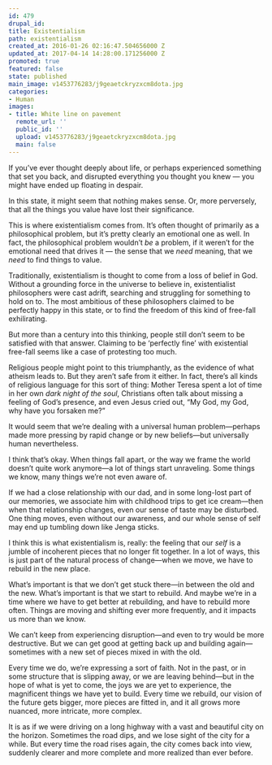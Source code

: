 ```yaml
---
id: 479
drupal_id: 
title: Existentialism
path: existentialism
created_at: 2016-01-26 02:16:47.504656000 Z
updated_at: 2017-04-14 14:28:00.171256000 Z
promoted: true
featured: false
state: published
main_image: v1453776283/j9geaetckryzxcm8dota.jpg
categories:
- Human
images:
- title: White line on pavement
  remote_url: ''
  public_id: ''
  upload: v1453776283/j9geaetckryzxcm8dota.jpg
  main: false
---
```

If you’ve ever thought deeply about life, or perhaps experienced something that set you back, and disrupted everything you thought you knew — you might have ended up floating in despair. 

In this state, it might seem that nothing makes sense. Or, more perversely, that all the things you value have lost their significance.

This is where existentialism comes from. It’s often thought of primarily as a philosophical problem, but it’s pretty clearly an emotional one as well. In fact, the philosophical problem wouldn’t *be* a problem, if it weren’t for the emotional need that drives it — the sense that we *need* meaning, that we *need* to find things to value.

Traditionally, existentialism is thought to come from a loss of belief in God. Without a grounding force in the universe to believe in, existentialist philosophers were cast adrift, searching and struggling for something to hold on to. The most ambitious of these philosophers claimed to be perfectly happy in this state, or to find the freedom of this kind of free-fall exhilirating.

But more than a century into this thinking, people still don’t seem to be satisfied with that answer. Claiming to be ‘perfectly fine’ with existential free-fall seems like a case of protesting too much.

Religious people might point to this triumphantly, as the evidence of what atheism leads to. But they aren’t safe from it either. In fact, there’s all kinds of religious language for this sort of thing: Mother Teresa spent a lot of time in her own *dark night of the soul*, Christians often talk about missing a feeling of God’s presence, and even Jesus cried out, “My God, my God, why have you forsaken me?” 

It would seem that we’re dealing with a universal human problem—perhaps made more pressing by rapid change or by new beliefs—but universally human nevertheless. 

I think that’s okay. When things fall apart, or the way we frame the world doesn’t quite work anymore—a lot of things start unraveling. Some things we know, many things we’re not even aware of. 

If we had a close relationship with our dad, and in some long-lost part of our memories, we associate him with childhood trips to get ice cream—then when that relationship changes, even our sense of taste may be disturbed. One thing moves, even without our awareness, and our whole sense of self may end up tumbling down like Jenga sticks.

I think this is what existentialism is, really: the feeling that our *self* is a jumble of incoherent pieces that no longer fit together. In a lot of ways, this is just part of the natural process of change—when we move, we have to rebuild in the new place.

What’s important is that we don’t get stuck there—in between the old and the new. What’s important is that we start to rebuild. And maybe we’re in a time where we have to get better at rebuilding, and have to rebuild more often. Things are moving and shifting ever more frequently, and it impacts us more than we know.

We can’t keep from experiencing disruption—and even to try would be more destructive. But we can get good at getting back up and building again—sometimes with a new set of pieces mixed in with the old.

Every time we do, we’re expressing a sort of faith. Not in the past, or in some structure that is slipping away, or we are leaving behind—but in the hope of what is yet to come, the joys we are yet to experience, the magnificent things we have yet to build. Every time we rebuild, our vision of the future gets bigger, more pieces are fitted in, and it all grows more nuanced, more intricate, more complex. 

It is as if we were driving on a long highway with a vast and beautiful city on the horizon. Sometimes the road dips, and we lose sight of the city for a while. But every time the road rises again, the city comes back into view, suddenly clearer and more complete and more realized than ever before.
